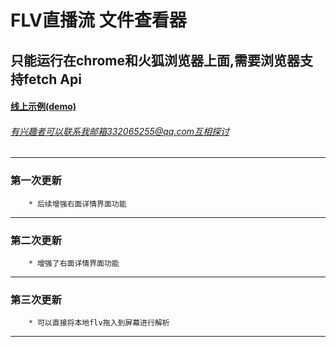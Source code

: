 # FLV直播流 文件查看器
## 只能运行在chrome和火狐浏览器上面,需要浏览器支持fetch Api

#### [线上示例(demo)](http://gao111.top/flv/) 
###### 有兴趣者可以联系我邮箱332065255@qq.com互相探讨
-----------------------------------------
### 第一次更新
		* 后续增强右面详情界面功能
------------------------------------
### 第二次更新
		* 增强了右面详情界面功能
------------------------------------
### 第三次更新
		* 可以直接将本地flv拖入到屏幕进行解析
------------------------------------
